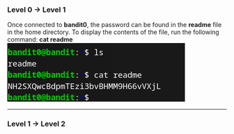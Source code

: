 ### Level 0 &rarr; Level 1  
Once connected to **bandit0**, the password can be found in the **readme** file in the home directory. To display the contents of the file, run the following command: **cat readme**  
![bandit0](./Img/bandit/bandit0.png)

-------------------------------------------------------------------
### Level 1 &rarr; Level 2  
